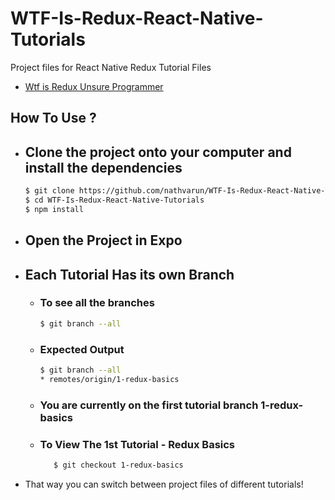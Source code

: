 # WTF-Is-Redux-React-Native-Tutorials
Project files for React Native Redux Tutorial Files

* [Wtf is Redux Unsure Programmer](https://www.youtube.com/watch?v=KcC8KZ_Ga2M)

## How To Use ? 

- ## Clone the project onto your computer and install the dependencies
    ```sh
    $ git clone https://github.com/nathvarun/WTF-Is-Redux-React-Native-Tutorials.git
    $ cd WTF-Is-Redux-React-Native-Tutorials
    $ npm install 
    ```
- ## Open the Project in Expo

- ## Each Tutorial Has its own Branch
    - ### To see all the branches 
        ```sh
        $ git branch --all
        ```
    - ### Expected Output 
        ```sh
       $ git branch --all
      * remotes/origin/1-redux-basics

      ```
    - ### You are currently on the first tutorial branch 1-redux-basics
    - ### To View The 1st Tutorial - Redux Basics
        ```sh
           $ git checkout 1-redux-basics 
        ```
- That way you can switch between project files of different tutorials!
